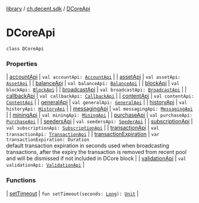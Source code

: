 [library](../../index.md) / [ch.decent.sdk](../index.md) / [DCoreApi](./index.md)

# DCoreApi

`class DCoreApi`

### Properties

| [accountApi](account-api.md) | `val accountApi: `[`AccountApi`](../../ch.decent.sdk.api/-account-api/index.md) |
| [assetApi](asset-api.md) | `val assetApi: `[`AssetApi`](../../ch.decent.sdk.api/-asset-api/index.md) |
| [balanceApi](balance-api.md) | `val balanceApi: `[`BalanceApi`](../../ch.decent.sdk.api/-balance-api/index.md) |
| [blockApi](block-api.md) | `val blockApi: `[`BlockApi`](../../ch.decent.sdk.api/-block-api/index.md) |
| [broadcastApi](broadcast-api.md) | `val broadcastApi: `[`BroadcastApi`](../../ch.decent.sdk.api/-broadcast-api/index.md) |
| [callbackApi](callback-api.md) | `val callbackApi: `[`CallbackApi`](../../ch.decent.sdk.api/-callback-api/index.md) |
| [contentApi](content-api.md) | `val contentApi: `[`ContentApi`](../../ch.decent.sdk.api/-content-api/index.md) |
| [generalApi](general-api.md) | `val generalApi: `[`GeneralApi`](../../ch.decent.sdk.api/-general-api/index.md) |
| [historyApi](history-api.md) | `val historyApi: `[`HistoryApi`](../../ch.decent.sdk.api/-history-api/index.md) |
| [messagingApi](messaging-api.md) | `val messagingApi: `[`MessagingApi`](../../ch.decent.sdk.api/-messaging-api/index.md) |
| [miningApi](mining-api.md) | `val miningApi: `[`MiningApi`](../../ch.decent.sdk.api/-mining-api/index.md) |
| [purchaseApi](purchase-api.md) | `val purchaseApi: `[`PurchaseApi`](../../ch.decent.sdk.api/-purchase-api/index.md) |
| [seedersApi](seeders-api.md) | `val seedersApi: `[`SeederApi`](../../ch.decent.sdk.api/-seeder-api/index.md) |
| [subscriptionApi](subscription-api.md) | `val subscriptionApi: `[`SubscriptionApi`](../../ch.decent.sdk.api/-subscription-api/index.md) |
| [transactionApi](transaction-api.md) | `val transactionApi: `[`TransactionApi`](../../ch.decent.sdk.api/-transaction-api/index.md) |
| [transactionExpiration](transaction-expiration.md) | `var transactionExpiration: Duration`<br>default transaction expiration in seconds used when broadcasting transactions, after the expiry the transaction is removed from recent pool and will be dismissed if not included in DCore block |
| [validationApi](validation-api.md) | `val validationApi: `[`ValidationApi`](../../ch.decent.sdk.api/-validation-api/index.md) |

### Functions

| [setTimeout](set-timeout.md) | `fun setTimeout(seconds: `[`Long`](https://kotlinlang.org/api/latest/jvm/stdlib/kotlin/-long/index.html)`): `[`Unit`](https://kotlinlang.org/api/latest/jvm/stdlib/kotlin/-unit/index.html) |


